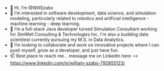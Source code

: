 - 👋 Hi, I’m @WillSzabo
- 👀 I’m interested in software development, data science, and simulation modeling, particularly related to robotics and artificial intelligence - machine learning - deep learning.
- 🌱 I’m a full-stack Java developer turned Simulation Consultant working for SimWell Consulting & Technologies Inc. I'm also a budding data scientiest currently pursuing my M.S. in Data Analytics.
- 💞️ I’m looking to collaborate and work on innovative projects where I can push myself, grow as a developer, and just have fun.
- 📫 Best place to reach me... message me on LinkedIn here --> https://www.linkedin.com/in/william-szabo-792855123/

<!---
WillSzabo/WillSzabo is a ✨ special ✨ repository because its `README.md` (this file) appears on your GitHub profile.
You can click the Preview link to take a look at your changes.
--->
